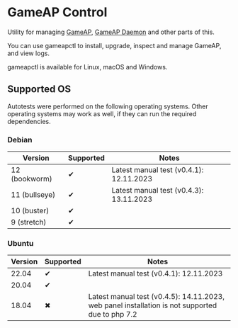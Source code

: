 # GameAP Control

Utility for managing [GameAP](https://gameap.ru), [GameAP Daemon](https://github.com/gameap/daemon) and other parts of this.

You can use gameapctl to install, upgrade, inspect and manage GameAP, and view logs.

gameapctl is available for Linux, macOS and Windows.

## Supported OS

Autotests were performed on the following operating systems. 
Other operating systems may work as well, if they can run the required dependencies.

### Debian

| Version       | Supported | Notes                                   |
|---------------|-----------|-----------------------------------------|
| 12 (bookworm) | ✔         | Latest manual test (v0.4.1): 12.11.2023 |
| 11 (bullseye) | ✔         | Latest manual test (v0.4.3): 13.11.2023 |
| 10 (buster)   | ✔         |                                         |
| 9 (stretch)   | ✔         |                                         | 

### Ubuntu

| Version     | Supported | Notes                                                                                           |
|-------------|----------|-------------------------------------------------------------------------------------------------|
| 22.04       | ✔        | Latest manual test (v0.4.1): 12.11.2023                                                         |
| 20.04       | ✔        |                                                                                                 |
| 18.04       | ✖        | Latest manual test (v0.4.5): 14.11.2023, web panel installation is not supported due to php 7.2 |
